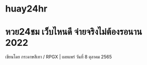 # huay24hr
# **หวย24ชม เว็บไหนดี จ่ายจริงไม่ต้องรอนาน 2022**
เขียนโดย กระดาษสีเทา / RPGX | เผยแพร่ วันที่ 8 ตุลาคม 2565
